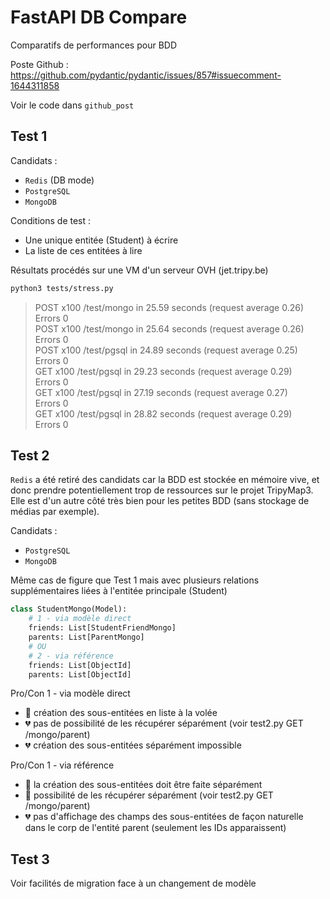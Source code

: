 # FastAPI DB Compare

Comparatifs de performances pour BDD

Poste Github : https://github.com/pydantic/pydantic/issues/857#issuecomment-1644311858

Voir le code dans `github_post`

## Test 1

Candidats :
* `Redis` (DB mode)
* `PostgreSQL`
* `MongoDB`

Conditions de test :
* Une unique entitée (Student) à écrire
* La liste de ces entitées à lire


Résultats procédés sur une VM d'un serveur OVH (jet.tripy.be)

```bash
python3 tests/stress.py
```

> POST x100 /test/mongo in 25.59 seconds (request average 0.26)<br>
> Errors 0<br>
> POST x100 /test/mongo in 25.64 seconds (request average 0.26)<br>
> Errors 0<br>
> POST x100 /test/pgsql in 24.89 seconds (request average 0.25)<br>
> Errors 0<br>
> GET x100 /test/pgsql in 29.23 seconds (request average 0.29)<br>
> Errors 0<br>
> GET x100 /test/pgsql in 27.19 seconds (request average 0.27)<br>
> Errors 0<br>
> GET x100 /test/pgsql in 28.82 seconds (request average 0.29)<br>
> Errors 0<br>

## Test 2

`Redis` a été retiré des candidats car la BDD est stockée en mémoire vive, et donc prendre potentiellement trop de ressources sur le projet TripyMap3. Elle est d'un autre côté très bien pour les petites BDD (sans stockage de médias par exemple).

Candidats :
* `PostgreSQL`
* `MongoDB`

Même cas de figure que Test 1 mais avec plusieurs relations supplémentaires liées à l'entitée principale (Student)

```python
class StudentMongo(Model):
    # 1 - via modèle direct
    friends: List[StudentFriendMongo]
    parents: List[ParentMongo]
    # OU 
    # 2 - via référence
    friends: List[ObjectId]
    parents: List[ObjectId]
```

Pro/Con 1 - via modèle direct
* 💚 création des sous-entitées en liste à la volée
* 💔 pas de possibilité de les récupérer séparément (voir test2.py GET /mongo/parent)
* 💔 création des sous-entitées séparément impossible

Pro/Con 1 - via référence
* 💛 la création des sous-entitées doit être faite séparément
* 💚 possibilité de les récupérer séparément (voir test2.py GET /mongo/parent)
* 💔 pas d'affichage des champs des sous-entitées de façon naturelle dans le corp de l'entité parent (seulement les IDs apparaissent)

## Test 3

Voir facilités de migration face à un changement de modèle